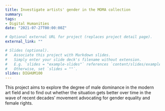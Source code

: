 ```yaml
---
title: Investigate artists' gender in the MOMA collection
summary:
tags:
- Digital Humanities
date: "2021-07-27T00:00:00Z"

# Optional external URL for project (replaces project detail page).
external_link: ""

# Slides (optional).
#   Associate this project with Markdown slides.
#   Simply enter your slide deck's filename without extension.
#   E.g. `slides = "example-slides"` references `content/slides/example-slides.md`.
#   Otherwise, set `slides = ""`.
slides: DIGHUM100
---
```

This project aims to explore the degree of male dominance in the modern art field and to find out whether the situation gets better over time in the wave of recent decades’ movement advocating for gender equality and female rights.
